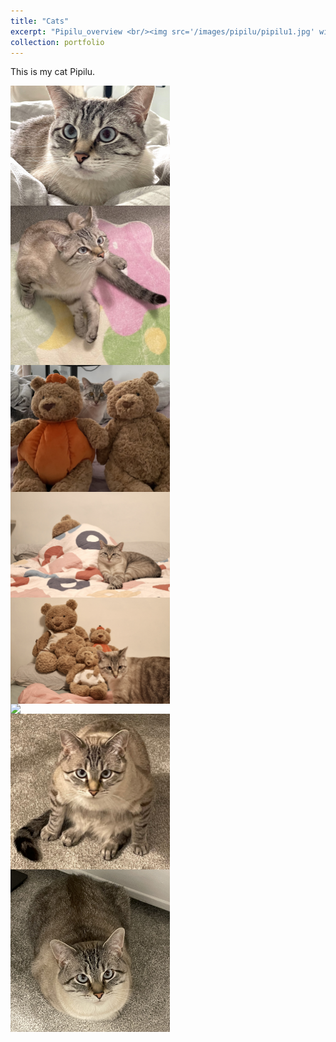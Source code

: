```yaml
---
title: "Cats"
excerpt: "Pipilu_overview <br/><img src='/images/pipilu/pipilu1.jpg' width='22' height='22'>"
collection: portfolio
---
```



This is my cat Pipilu.



<img src="/images/pipilu/pipilu1.jpg" style="float: left; margin-right: 10px; width: 255px;" />
<img src="/images/pipilu/pipilu2.jpg" style="float: left; margin-right: 10px; width: 255px;" />
<img src="/images/pipilu/pipilu3.jpg" style="float: left; margin-right: 10px; width: 255px;" />
<img src="/images/pipilu/pipilu4.jpg" style="float: left; margin-right: 10px; width: 255px;" />
<img src="/images/pipilu/pipilu5.jpg" style="float: left; margin-right: 10px; width: 255px;" />
<img src="/images/pipilu/pipilu6.JPG" style="float: left; margin-right: 10px; width: 255px;" />
<img src="/images/pipilu/pipilu8.JPG" style="float: left; margin-right: 10px; width: 255px;" />
<img src="/images/pipilu/pipilu9.jpg" style="float: left; margin-right: 10px; width: 255px;" />



<!-- 

<style>
  .image-container {
    float: left;
    margin-right: 10px;
  }

  .image-container img {
    max-width: 255px;
    height: auto;
  }
</style>

<div class="image-container">
  <img src="../images/pipilu/pipilu1.jpg" />
</div>

<div class="image-container">
  <img src="../images/pipilu/pipilu2.jpg" />
</div>

<div class="image-container">
  <img src="../images/pipilu/pipilu3.jpg" />
</div>

<div class="image-container">
  <img src="../images/pipilu/pipilu4.jpg" />
</div>

<div class="image-container">
  <img src="../images/pipilu/pipilu5.jpg" />
</div>

<div class="image-container">
  <img src="../images/pipilu/pipilu6.JPG" />
</div>

<div class="image-container">
  <img src="../images/pipilu/pipilu8.JPG" />
</div>

<div class="image-container">
  <img src="../images/pipilu/pipilu9.jpg" />
</div>



<div style="clear: both;"></div> 
 -->